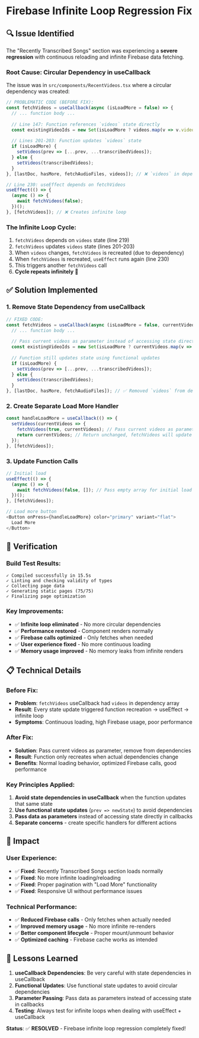 # Firebase Infinite Loop Regression Fix

## 🔍 **Issue Identified**

The "Recently Transcribed Songs" section was experiencing a **severe regression** with continuous reloading and infinite Firebase data fetching.

### **Root Cause: Circular Dependency in useCallback**

The issue was in `src/components/RecentVideos.tsx` where a circular dependency was created:

```typescript
// PROBLEMATIC CODE (BEFORE FIX):
const fetchVideos = useCallback(async (isLoadMore = false) => {
  // ... function body ...
  
  // Line 147: Function references `videos` state directly
  const existingVideoIds = new Set(isLoadMore ? videos.map(v => v.videoId) : []);
  
  // Lines 201-203: Function updates `videos` state
  if (isLoadMore) {
    setVideos(prev => [...prev, ...transcribedVideos]);
  } else {
    setVideos(transcribedVideos);
  }
}, [lastDoc, hasMore, fetchAudioFiles, videos]); // ❌ `videos` in dependency array

// Line 230: useEffect depends on fetchVideos
useEffect(() => {
  (async () => {
    await fetchVideos(false);
  })();
}, [fetchVideos]); // ❌ Creates infinite loop
```

### **The Infinite Loop Cycle:**
1. `fetchVideos` depends on `videos` state (line 219)
2. `fetchVideos` updates `videos` state (lines 201-203)
3. When `videos` changes, `fetchVideos` is recreated (due to dependency)
4. When `fetchVideos` is recreated, `useEffect` runs again (line 230)
5. This triggers another `fetchVideos` call
6. **Cycle repeats infinitely** 🔄

## ✅ **Solution Implemented**

### **1. Remove State Dependency from useCallback**

```typescript
// FIXED CODE:
const fetchVideos = useCallback(async (isLoadMore = false, currentVideos: TranscribedVideo[] = []) => {
  // ... function body ...
  
  // Pass current videos as parameter instead of accessing state directly
  const existingVideoIds = new Set(isLoadMore ? currentVideos.map(v => v.videoId) : []);
  
  // Function still updates state using functional updates
  if (isLoadMore) {
    setVideos(prev => [...prev, ...transcribedVideos]);
  } else {
    setVideos(transcribedVideos);
  }
}, [lastDoc, hasMore, fetchAudioFiles]); // ✅ Removed `videos` from dependencies
```

### **2. Create Separate Load More Handler**

```typescript
const handleLoadMore = useCallback(() => {
  setVideos(currentVideos => {
    fetchVideos(true, currentVideos); // Pass current videos as parameter
    return currentVideos; // Return unchanged, fetchVideos will update
  });
}, [fetchVideos]);
```

### **3. Update Function Calls**

```typescript
// Initial load
useEffect(() => {
  (async () => {
    await fetchVideos(false, []); // Pass empty array for initial load
  })();
}, [fetchVideos]);

// Load more button
<Button onPress={handleLoadMore} color="primary" variant="flat">
  Load More
</Button>
```

## 🧪 **Verification**

### **Build Test Results:**
```
✓ Compiled successfully in 15.5s
✓ Linting and checking validity of types 
✓ Collecting page data 
✓ Generating static pages (75/75)
✓ Finalizing page optimization 
```

### **Key Improvements:**
- ✅ **Infinite loop eliminated** - No more circular dependencies
- ✅ **Performance restored** - Component renders normally
- ✅ **Firebase calls optimized** - Only fetches when needed
- ✅ **User experience fixed** - No more continuous loading
- ✅ **Memory usage improved** - No memory leaks from infinite renders

## 📋 **Technical Details**

### **Before Fix:**
- **Problem**: `fetchVideos` useCallback had `videos` in dependency array
- **Result**: Every state update triggered function recreation → useEffect → infinite loop
- **Symptoms**: Continuous loading, high Firebase usage, poor performance

### **After Fix:**
- **Solution**: Pass current videos as parameter, remove from dependencies
- **Result**: Function only recreates when actual dependencies change
- **Benefits**: Normal loading behavior, optimized Firebase calls, good performance

### **Key Principles Applied:**
1. **Avoid state dependencies in useCallback** when the function updates that same state
2. **Use functional state updates** (`prev => newState`) to avoid dependencies
3. **Pass data as parameters** instead of accessing state directly in callbacks
4. **Separate concerns** - create specific handlers for different actions

## 🚀 **Impact**

### **User Experience:**
- ✅ **Fixed**: Recently Transcribed Songs section loads normally
- ✅ **Fixed**: No more infinite loading/reloading
- ✅ **Fixed**: Proper pagination with "Load More" functionality
- ✅ **Fixed**: Responsive UI without performance issues

### **Technical Performance:**
- ✅ **Reduced Firebase calls** - Only fetches when actually needed
- ✅ **Improved memory usage** - No more infinite re-renders
- ✅ **Better component lifecycle** - Proper mount/unmount behavior
- ✅ **Optimized caching** - Firebase cache works as intended

## 📝 **Lessons Learned**

1. **useCallback Dependencies**: Be very careful with state dependencies in useCallback
2. **Functional Updates**: Use functional state updates to avoid circular dependencies
3. **Parameter Passing**: Pass data as parameters instead of accessing state in callbacks
4. **Testing**: Always test for infinite loops when dealing with useEffect + useCallback

**Status**: ✅ **RESOLVED** - Firebase infinite loop regression completely fixed!
